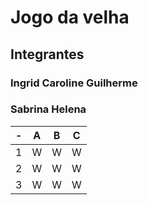 # Jogo da velha
## Integrantes
### Ingrid Caroline Guilherme
### Sabrina Helena

| -  |  A     | B     | C     |
| -- | :---:  | :---: | :---: |
| 1  | W      | W     | W     |
| 2  | W      | W     | W     |
| 3  | W      | W     | W     |

